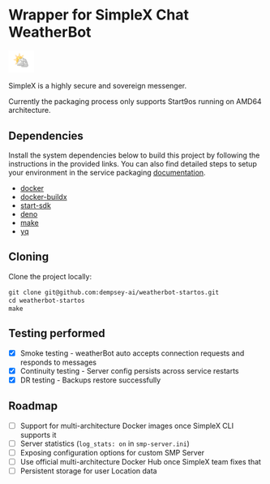 # Wrapper for SimpleX Chat WeatherBot

[<img src="icon.png" alt="SimpleX logo" width="10%"/>](https://simplex.chat/)

SimpleX is a highly secure and sovereign messenger. 

Currently the packaging process only supports Start9os running on AMD64 architecture.

## Dependencies

Install the system dependencies below to build this project by following the instructions in the provided links. You can also find detailed steps to setup your environment in the service packaging [documentation](https://github.com/Start9Labs/service-pipeline#development-environment).

- [docker](https://docs.docker.com/get-docker)
- [docker-buildx](https://docs.docker.com/buildx/working-with-buildx/)
- [start-sdk](https://github.com/Start9Labs/start-os/blob/sdk/backend/install-sdk.sh)
- [deno](https://deno.land/#installation)
- [make](https://www.gnu.org/software/make/)
- [yq](https://mikefarah.gitbook.io/yq)


## Cloning

Clone the project locally:

```
git clone git@github.com:dempsey-ai/weatherbot-startos.git
cd weatherbot-startos
make
```

## Testing performed

- [X] Smoke testing - weatherBot auto accepts connection requests and responds to messages
- [X] Continuity testing - Server config persists across service restarts
- [X] DR testing - Backups restore successfully 

## Roadmap
- [ ] Support for multi-architecture Docker images once SimpleX CLI supports it
- [ ] Server statistics (`log_stats: on` in `smp-server.ini`)
- [ ] Exposing configuration options for custom SMP Server
- [ ] Use official multi-architecture Docker Hub once SimpleX team fixes that
- [ ] Persistent storage for user Location data
